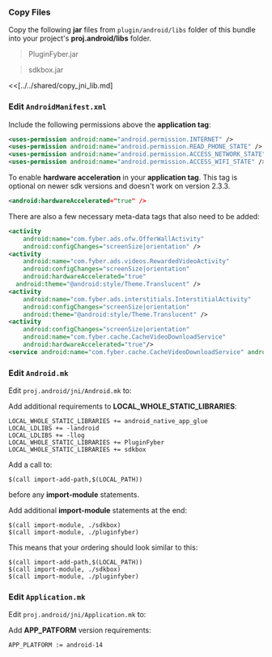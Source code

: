 ### Copy Files
Copy the following __jar__ files from `plugin/android/libs` folder of this
bundle into your project's __proj.android/libs__ folder.

> PluginFyber.jar

> sdkbox.jar

<<[../../shared/copy_jni_lib.md]

### Edit `AndroidManifest.xml`
Include the following permissions above the __application tag__:
```xml
<uses-permission android:name="android.permission.INTERNET" />
<uses-permission android:name="android.permission.READ_PHONE_STATE" />
<uses-permission android:name="android.permission.ACCESS_NETWORK_STATE" />
<uses-permission android:name="android.permission.ACCESS_WIFI_STATE" />
```

To enable __hardware acceleration__ in your __application tag__. This tag is
optional on newer sdk versions and doesn't work on version 2.3.3.
```xml
<android:hardwareAccelerated="true" />
```

There are also a few necessary meta-data tags that also need to be added:
```xml
<activity
    android:name="com.fyber.ads.ofw.OfferWallActivity"
    android:configChanges="screenSize|orientation" />
<activity
    android:name="com.fyber.ads.videos.RewardedVideoActivity"
    android:configChanges="screenSize|orientation"
    android:hardwareAccelerated="true"
  android:theme="@android:style/Theme.Translucent" />
<activity
    android:name="com.fyber.ads.interstitials.InterstitialActivity"
    android:configChanges="screenSize|orientation"
    android:theme="@android:style/Theme.Translucent" />
<activity
    android:configChanges="screenSize|orientation"
    android:name="com.fyber.cache.CacheVideoDownloadService"
    android:hardwareAccelerated="true"/>
<service android:name="com.fyber.cache.CacheVideoDownloadService" android:exported="false" />
```

### Edit `Android.mk`
Edit `proj.android/jni/Android.mk` to:

Add additional requirements to __LOCAL_WHOLE_STATIC_LIBRARIES__:
```
LOCAL_WHOLE_STATIC_LIBRARIES += android_native_app_glue
LOCAL_LDLIBS += -landroid
LOCAL_LDLIBS += -llog
LOCAL_WHOLE_STATIC_LIBRARIES += PluginFyber
LOCAL_WHOLE_STATIC_LIBRARIES += sdkbox
```

Add a call to:
```
$(call import-add-path,$(LOCAL_PATH))
```
before any __import-module__ statements.

Add additional __import-module__ statements at the end:
```
$(call import-module, ./sdkbox)
$(call import-module, ./pluginfyber)
```

This means that your ordering should look similar to this:
```
$(call import-add-path,$(LOCAL_PATH))
$(call import-module, ./sdkbox)
$(call import-module, ./pluginfyber)
```

### Edit `Application.mk`
Edit `proj.android/jni/Application.mk` to:

Add __APP_PATFORM__ version requirements:
```
APP_PLATFORM := android-14
```
